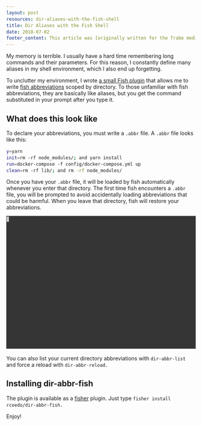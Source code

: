 ```yaml
---
layout: post
resources: dir-aliases-with-the-fish-shell
title: Dir Aliases with the Fish Shell
date: 2018-07-02
footer_content: This article was [originally written for the Trabe medium publication](https://medium.com/trabe), a collection of excellent articles written by [the awesome people from trabe.io](https://trabe.io/).
---
```


My memory is terrible. I usually have a hard time remembering long commands and their parameters. For this reason, I constantly define many aliases in my shell environment, which I also end up forgetting.

To unclutter my environment, I wrote [a small Fish plugin](https://github.com/rcoedo/dir-abbr-fish) that allows me to write [fish abbreviations](https://fishshell.com/docs/current/commands.html#abbr) scoped by directory. To those unfamiliar with fish abbreviations, they are basically like aliases, but you get the command substituted in your prompt after you type it.

## What does this look like

To declare your abbreviations, you must write a `.abbr` file. A `.abbr` file looks like this:

```sh
y=yarn
init=rm -rf node_modules/; and yarn install
run=docker-compose -f config/docker-compose.yml up
clean=rm -rf lib/; and rm -rf node_modules/
```

Once you have your `.abbr` file, it will be loaded by fish automatically whenever you enter that directory. The first time fish encounters a `.abbr` file, you will be prompted to avoid accidentally loading abbreviations that could be harmful. When you leave that directory, fish will restore your abbreviations.

![dir-abbr-fish example](/resources/images/dir-aliases-with-the-fish-shell/example.gif)

You can also list your current directory abbreviations with `dir-abbr-list` and force a reload with `dir-abbr-reload.`

## Installing dir-abbr-fish

The plugin is available as a [fisher](https://github.com/jorgebucaran/fisher) plugin. Just type `fisher install rcoedo/dir-abbr-fish.`

Enjoy!
